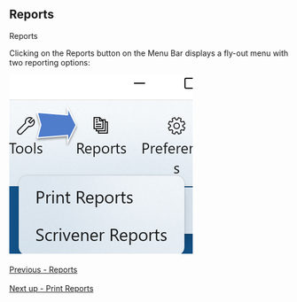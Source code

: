## Reports ##
Reports <br/>

Clicking on the Reports button on the Menu Bar displays a fly-out menu with two reporting options: <br/>

![](Print-Reports-Button-and-Menu-2.png)
 <br/><br/>
[Previous - Reports](Reports.md) <br/><br/>
[Next up - Print Reports](Print_Reports.md)
